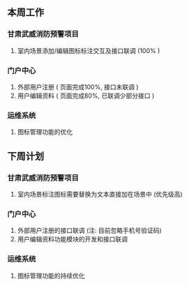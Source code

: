 ## 本周工作

### 甘肃武威消防预警项目

1. 室内场景添加/编辑图标标注交互及接口联调 (100% )

### 门户中心

1. 外部用户注册 ( 页面完成100%, 接口未联调 )
2. 用户编辑资料 ( 页面完成80%, 已联调少部分接口 )

### 运维系统

1. 图标管理功能的优化



## 下周计划

### 甘肃武威消防预警项目

1. 室内场景标注图标需要替换为文本直接加在场景中 (优先级高)

### 门户中心

1. 外部用户注册的接口联调 (注: 目前忽略手机号验证码)
2. 用户编辑资料功能模块的开发和接口联调

### 运维系统

1. 图标管理功能的持续优化